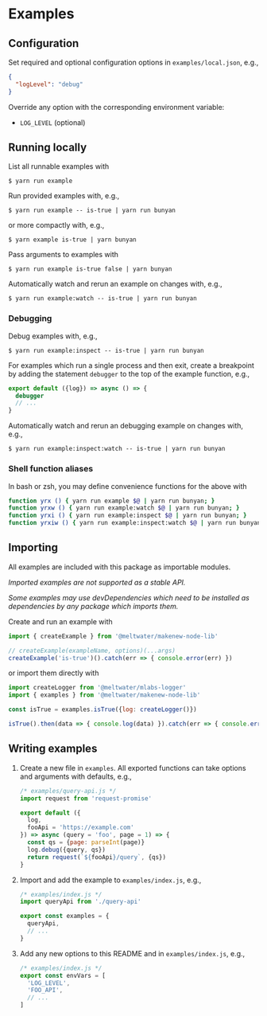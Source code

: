 # Examples

## Configuration

Set required and optional configuration options in `examples/local.json`, e.g.,

```json
{
  "logLevel": "debug"
}
```

Override any option with the corresponding environment variable:

  - `LOG_LEVEL` (optional)

## Running locally

List all runnable examples with

```
$ yarn run example
```

Run provided examples with, e.g.,

```
$ yarn run example -- is-true | yarn run bunyan
```

or more compactly with, e.g.,

```
$ yarn example is-true | yarn bunyan
```

Pass arguments to examples with

```
$ yarn run example is-true false | yarn bunyan
```

Automatically watch and rerun an example on changes with, e.g.,

```
$ yarn run example:watch -- is-true | yarn run bunyan
```

### Debugging

Debug examples with, e.g.,

```
$ yarn run example:inspect -- is-true | yarn run bunyan
```

For examples which run a single process and then exit,
create a breakpoint by adding the statement `debugger`
to the top of the example function, e.g.,

```js
export default ({log}) => async () => {
  debugger
  // ...
}
```

Automatically watch and rerun an debugging example on changes with, e.g.,

```
$ yarn run example:inspect:watch -- is-true | yarn run bunyan
```

### Shell function aliases

In bash or zsh, you may define convenience functions for the above with

```bash
function yrx () { yarn run example $@ | yarn run bunyan; }
function yrxw () { yarn run example:watch $@ | yarn run bunyan; }
function yrxi () { yarn run example:inspect $@ | yarn run bunyan; }
function yrxiw () { yarn run example:inspect:watch $@ | yarn run bunyan; }
```

## Importing

All examples are included with this package as importable modules.

_Imported examples are not supported as a stable API._

_Some examples may use devDependencies
which need to be installed as dependencies
by any package which imports them._

Create and run an example with

```js
import { createExample } from '@meltwater/makenew-node-lib'

// createExample(exampleName, options)(...args)
createExample('is-true')().catch(err => { console.error(err) })
```

or import them directly with

```js
import createLogger from '@meltwater/mlabs-logger'
import { examples } from '@meltwater/makenew-node-lib'

const isTrue = examples.isTrue({log: createLogger()})

isTrue().then(data => { console.log(data) }).catch(err => { console.error(err) })
```

## Writing examples

1. Create a new file in `examples`.
   All exported functions can take options and arguments with defaults, e.g.,

   ```js
   /* examples/query-api.js */
   import request from 'request-promise'

   export default ({
     log,
     fooApi = 'https://example.com'
   }) => async (query = 'foo', page = 1) => {
     const qs = {page: parseInt(page)}
     log.debug({query, qs})
     return request(`${fooApi}/query`, {qs})
   }
   ```

2. Import and add the example to `examples/index.js`, e.g.,

   ```js
   /* examples/index.js */
   import queryApi from './query-api'

   export const examples = {
     queryApi,
     // ...
   }
   ```

3. Add any new options to this README and in `examples/index.js`, e.g.,

   ```js
   /* examples/index.js */
   export const envVars = [
     'LOG_LEVEL',
     'FOO_API',
     // ...
   ]
   ```
